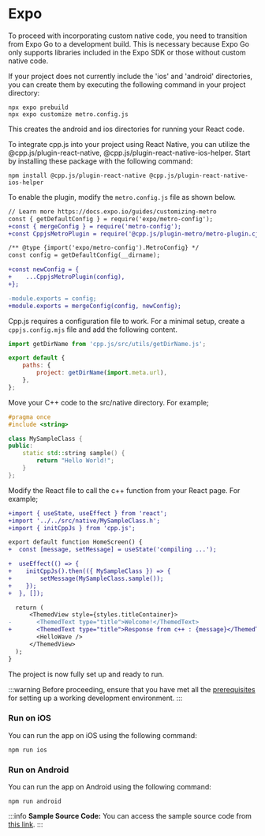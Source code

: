 # Expo
To proceed with incorporating custom native code, you need to transition from Expo Go to a development build. This is necessary because Expo Go only supports libraries included in the Expo SDK or those without custom native code.

If your project does not currently include the 'ios' and 'android' directories, you can create them by executing the following command in your project directory:

```shell
npx expo prebuild
npx expo customize metro.config.js
```
This creates the android and ios directories for running your React code.

To integrate cpp.js into your project using React Native, you can utilize the @cpp.js/plugin-react-native, @cpp.js/plugin-react-native-ios-helper. Start by installing these package with the following command:

```shell npm2yarn
npm install @cpp.js/plugin-react-native @cpp.js/plugin-react-native-ios-helper
```

To enable the plugin, modify the `metro.config.js` file as shown below.

```diff title="metro.config.js"
// Learn more https://docs.expo.io/guides/customizing-metro
const { getDefaultConfig } = require('expo/metro-config');
+const { mergeConfig } = require('metro-config');
+const CppjsMetroPlugin = require('@cpp.js/plugin-metro/metro-plugin.cjs');

/** @type {import('expo/metro-config').MetroConfig} */
const config = getDefaultConfig(__dirname);

+const newConfig = {
+    ...CppjsMetroPlugin(config),
+};

-module.exports = config;
+module.exports = mergeConfig(config, newConfig);
```

Cpp.js requires a configuration file to work. For a minimal setup, create a `cppjs.config.mjs` file and add the following content.

```js title="cppjs.config.mjs"
import getDirName from 'cpp.js/src/utils/getDirName.js';

export default {
    paths: {
        project: getDirName(import.meta.url),
    },
};
```

Move your C++ code to the src/native directory. For example;

```cpp title="src/native/MySampleClass.h"
#pragma once
#include <string>

class MySampleClass {
public:
    static std::string sample() {
        return "Hello World!";
    }
};
```

Modify the React file to call the c++ function from your React page. For example;

```diff title="app/(tabs)/index.tsx"
+import { useState, useEffect } from 'react';
+import '../../src/native/MySampleClass.h';
+import { initCppJs } from 'cpp.js';

export default function HomeScreen() {
+  const [message, setMessage] = useState('compiling ...');

+  useEffect(() => {
+    initCppJs().then(({ MySampleClass }) => {
+        setMessage(MySampleClass.sample());
+    });
+  }, []);

  return (
      <ThemedView style={styles.titleContainer}>
-       <ThemedText type="title">Welcome!</ThemedText>
+       <ThemedText type="title">Response from c++ : {message}</ThemedText>
        <HelloWave />
      </ThemedView>
  );
}
```

The project is now fully set up and ready to run.

:::warning
Before proceeding, ensure that you have met all the [prerequisites](/docs/guide/getting-started/prerequisites) for setting up a working development environment.
:::

### Run on iOS
You can run the app on iOS using the following command:

```shell npm2yarn
npm run ios
```

### Run on Android
You can run the app on Android using the following command:

```shell npm2yarn
npm run android
```

:::info
**Sample Source Code:** You can access the sample source code from [this link](https://github.com/bugra9/cpp.js/tree/main/packages/cppjs-sample-mobile-reactnative-expo).
:::
